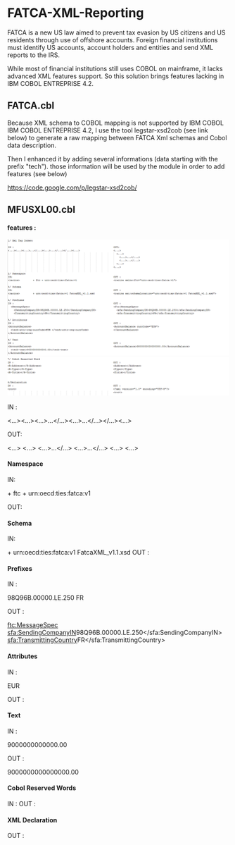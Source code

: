 # FATCA-XML-Reporting

FATCA is a new US law aimed to prevent tax evasion by US citizens and US residents through use of offshore accounts.
Foreign financial institutions must identify US accounts, account holders and entities and send XML reports to the IRS.

While most of financial institutions still uses COBOL on mainframe, it lacks advanced XML features support.
So this solution brings features lacking in IBM COBOL ENTREPRISE 4.2.

## FATCA.cbl

Because XML schema to COBOL mapping is not supported by IBM COBOL IBM COBOL ENTREPRISE 4.2,
I use the tool legstar-xsd2cob (see link below) to generate a raw mapping between FATCA Xml schemas and Cobol data description.

Then I enhanced it by adding several informations (data starting with the prefix "tech"). 
those information will be used by the module in order to add features (see below)

https://code.google.com/p/legstar-xsd2cob/

## MFUSXL00.cbl

#### features :

![features](img/fatca2.png)
![features](img/fatca3.png)


IN : 

<...><...><...>...</...><...>...</...></...><...>

OUT:

<...>
  <...>
    <...>...</...>
    <...>...</...>
  <...>
<...>

#### Namespace

IN:

<racine>         + ftc + urn:oecd:ties:fatca:v1

OUT:

<racine xmlns:ftc="urn:oecd:ties:fatca:v1">

#### Schema

IN:

<racine>         + urn:oecd:ties:fatca:v1 FatcaXML_v1.1.xsd
OUT :

<racine xsi:schemaLocation="urn:oecd:ties:fatca:v1 FatcaXML_v1.1.xsd">

#### Prefixes

IN :

  <MessageSpec>
    <SendingCompanyIN>98Q96B.00000.LE.250</SendingCompanyIN>
    <TransmittingCountry>FR</TransmittingCountry>
    
OUT :

  <ftc:MessageSpec>
    <sfa:SendingCompanyIN>98Q96B.00000.LE.250</sfa:SendingCompanyIN>
    <sfa:TransmittingCountry>FR</sfa:TransmittingCountry>


#### Attributes

IN :

<AccountBalance>
  <tech-attr-req-currCode>EUR </tech-attr-req-currCode>
</AccountBalance>

OUT :

<AccountBalance currCode="EUR">
</AccountBalance>

#### Text

IN :

<AccountBalance>
  <tech-text>9000000000000.00</tech-text>
</AccountBalance>

OUT :

<AccountBalance>9000000000000000.00</AccountBalance>


#### Cobol Reserved Words

IN :
<R-Address></R-Address>
<R-Type></R-Type>
<R-Title></R-Title>
OUT :
<Address></Address>
<Type></Type>
<Title></Title>

#### XML Declaration

OUT :
<?xml version="1.0" encoding="UTF-8"?>

